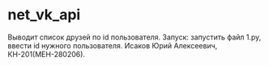 # net_vk_api
Выводит список друзей по id пользователя.
Запуск: запустить файл 1.py, ввести id нужного пользователя.
Исаков Юрий Алексеевич, КН-201(МЕН-280206).
